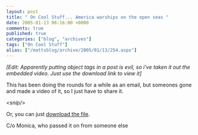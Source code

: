 ```yaml
---
layout: post
title: " On Cool Stuff... America warships on the open seas "
date: 2005-01-13 06:16:00 +0000
comments: true
published: true
categories: ["blog", "archives"]
tags: ["On Cool Stuff"]
alias: ["/mattsblog/archive/2005/01/13/254.aspx"]
---
```

<!-- more -->

<P><EM>[Edit: Apparently putting object tags in a post is evil, so i've taken it out the embedded video. Just use the download link to view it]</EM></P>
 <P>This has been doing the rounds for a while as an email, but someones gone and made a video of it, so I just have to share it.</P>
 <P><EM>&lt;snip/&gt;</EM></P>
 <P>Or, you can just <A href="/images/ussmontanaversusalighthouse.wmv">download the file</A>.</P>
 <P>C/o Monica, who passed it on from someone else</P>
